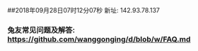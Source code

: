 ##2018年09月28日07时12分07秒 新址: 142.93.78.137
### 兔友常见问题及解答: https://github.com/wanggonging/d/blob/w/FAQ.md
